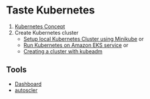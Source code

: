 # Taste Kubernetes

1. [Kubernetes Concept](concepts.md)
2. Create Kubernetes cluster
   * [Setup local Kubernetes Cluster using Minikube](minikube.md) or
   * [Run Kubernetes on Amazon EKS service](eks.md) or
   * [Creating a cluster with kubeadm](kubeadm.md)


## Tools

* [Dashboard](dashboard.md)
* [autoscler](https://github.com/kubernetes/autoscaler/tree/master/cluster-autoscaler/cloudprovider/aws)
